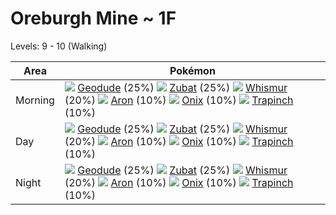 # Oreburgh Mine ~ 1F
Levels: 9 - 10 (Walking)

Area       | Pokémon
---        | ---
Morning    | ![][074]  [Geodude] (25%) ![][041]  [Zubat] (25%) ![][293]  [Whismur] (20%)  ![][304]  [Aron] (10%) ![][095]  [Onix] (10%) ![][328]  [Trapinch] (10%)<br>
Day        | ![][074]  [Geodude] (25%) ![][041]  [Zubat] (25%) ![][293]  [Whismur] (20%)  ![][304]  [Aron] (10%) ![][095]  [Onix] (10%) ![][328]  [Trapinch] (10%)<br>
Night      | ![][074]  [Geodude] (25%) ![][041]  [Zubat] (25%) ![][293]  [Whismur] (20%)  ![][304]  [Aron] (10%) ![][095]  [Onix] (10%) ![][328]  [Trapinch] (10%)<br>


[Zubat]: /pokemon_changes/041/
[Geodude]: /pokemon_changes/074/
[Onix]: /pokemon_changes/095/
[Whismur]: /pokemon_changes/293/
[Aron]: /pokemon_changes/304/
[Trapinch]: /pokemon_changes/328/
[041]: /img/pokemon/041.png
[074]: /img/pokemon/074.png
[095]: /img/pokemon/095.png
[293]: /img/pokemon/293.png
[304]: /img/pokemon/304.png
[328]: /img/pokemon/328.png
